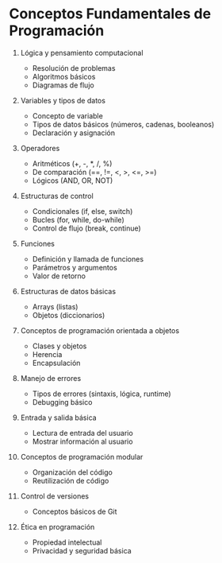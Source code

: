 <!-- Path: `Basic.md` -->

# Conceptos Fundamentales de Programación

1. Lógica y pensamiento computacional
   - Resolución de problemas
   - Algoritmos básicos
   - Diagramas de flujo

2. Variables y tipos de datos
   - Concepto de variable
   - Tipos de datos básicos (números, cadenas, booleanos)
   - Declaración y asignación

3. Operadores
   - Aritméticos (+, -, *, /, %)
   - De comparación (==, !=, <, >, <=, >=)
   - Lógicos (AND, OR, NOT)

4. Estructuras de control
   - Condicionales (if, else, switch)
   - Bucles (for, while, do-while)
   - Control de flujo (break, continue)

5. Funciones
   - Definición y llamada de funciones
   - Parámetros y argumentos
   - Valor de retorno

6. Estructuras de datos básicas
   - Arrays (listas)
   - Objetos (diccionarios)

7. Conceptos de programación orientada a objetos
   - Clases y objetos
   - Herencia
   - Encapsulación

8. Manejo de errores
   - Tipos de errores (sintaxis, lógica, runtime)
   - Debugging básico

9. Entrada y salida básica
   - Lectura de entrada del usuario
   - Mostrar información al usuario

10. Conceptos de programación modular
    - Organización del código
    - Reutilización de código

11. Control de versiones
    - Conceptos básicos de Git

12. Ética en programación
    - Propiedad intelectual
    - Privacidad y seguridad básica
